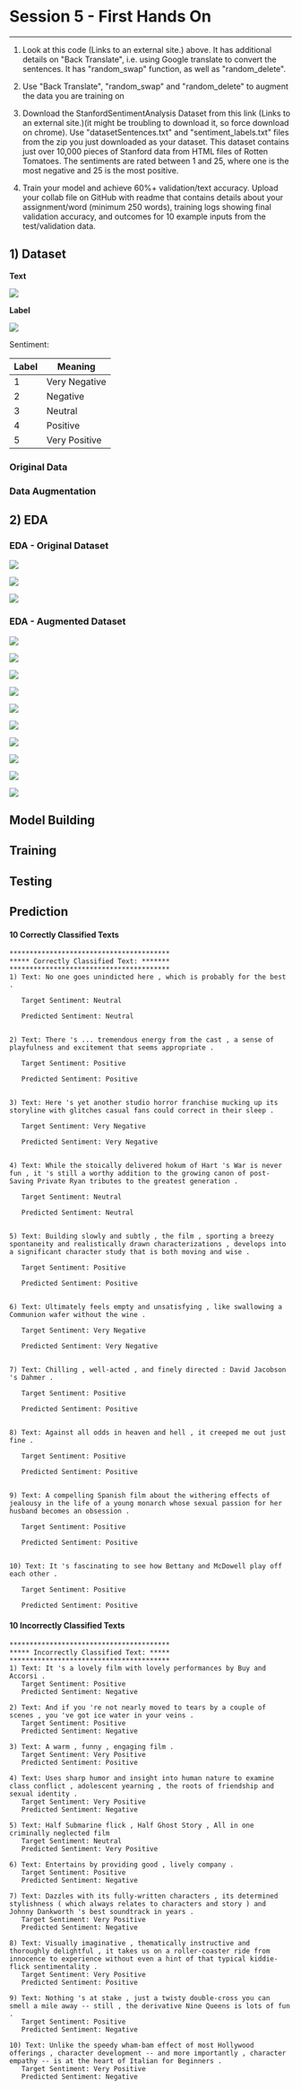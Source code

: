 # Session 5 - First Hands On
---

1) Look at this code (Links to an external site.) above. It has additional details on "Back Translate", i.e. using Google translate to convert the sentences. It has "random_swap" function, as well as "random_delete". 

2) Use "Back Translate", "random_swap" and "random_delete" to augment the data you are training on

3) Download the StanfordSentimentAnalysis Dataset from this link  (Links to an external site.)(it might be troubling to download it, so force download on chrome). Use "datasetSentences.txt" and "sentiment_labels.txt" files from the zip you just downloaded as your dataset. This dataset contains just over 10,000 pieces of Stanford data from HTML files of Rotten Tomatoes. The sentiments are rated between 1 and 25, where one is the most negative and 25 is the most positive.

4) Train your model and achieve 60%+ validation/text accuracy. Upload your collab file on GitHub with readme that contains details about your assignment/word (minimum 250 words), training logs showing final validation accuracy, and outcomes for 10 example inputs from the test/validation data.

## 1) Dataset

**Text**

![](https://raw.githubusercontent.com/garima-mahato/END2/main/Session5-FirstHands-on/assets/sst_sent_tree.PNG)

**Label**

![](https://raw.githubusercontent.com/garima-mahato/END2/main/Session5-FirstHands-on/assets/sentiments.jpg)

Sentiment:

| Label | Meaning |
|---|---|
| 1 | Very Negative |
| 2 | Negative |
| 3 | Neutral |
| 4 | Positive |
| 5 | Very Positive |

### Original Data

### Data Augmentation

## 2) EDA

### EDA - Original Dataset

![](https://raw.githubusercontent.com/garima-mahato/END2/main/Session5-FirstHands-on/assets/eda_sent_dist.PNG)

![](https://raw.githubusercontent.com/garima-mahato/END2/main/Session5-FirstHands-on/assets/eda_avg_sent_len_comp.PNG)

![](https://raw.githubusercontent.com/garima-mahato/END2/main/Session5-FirstHands-on/assets/eda_word_freq_comp.PNG)

### EDA - Augmented Dataset

![](https://raw.githubusercontent.com/garima-mahato/END2/main/Session5-FirstHands-on/assets/eda_aug1.PNG)

![](https://raw.githubusercontent.com/garima-mahato/END2/main/Session5-FirstHands-on/assets/eda_aug2.PNG)

![](https://raw.githubusercontent.com/garima-mahato/END2/main/Session5-FirstHands-on/assets/eda_aug3.PNG)

![](https://raw.githubusercontent.com/garima-mahato/END2/main/Session5-FirstHands-on/assets/eda_aug4.PNG)

![](https://raw.githubusercontent.com/garima-mahato/END2/main/Session5-FirstHands-on/assets/eda_aug5.PNG)

![](https://raw.githubusercontent.com/garima-mahato/END2/main/Session5-FirstHands-on/assets/eda_aug6.PNG)

![](https://raw.githubusercontent.com/garima-mahato/END2/main/Session5-FirstHands-on/assets/eda_aug7.PNG)

![](https://raw.githubusercontent.com/garima-mahato/END2/main/Session5-FirstHands-on/assets/eda_aug8.PNG)

![](https://raw.githubusercontent.com/garima-mahato/END2/main/Session5-FirstHands-on/assets/eda_aug_word_ccloud_train.png)

![](https://raw.githubusercontent.com/garima-mahato/END2/main/Session5-FirstHands-on/assets/eda_aug_word_ccloud_test.png)


## Model Building

## Training

## Testing

## Prediction

#### 10 Correctly Classified Texts

```
****************************************
***** Correctly Classified Text: *******
****************************************
1) Text: No one goes unindicted here , which is probably for the best .
   
   Target Sentiment: Neutral
   
   Predicted Sentiment: Neutral


2) Text: There 's ... tremendous energy from the cast , a sense of playfulness and excitement that seems appropriate .
   
   Target Sentiment: Positive
   
   Predicted Sentiment: Positive


3) Text: Here 's yet another studio horror franchise mucking up its storyline with glitches casual fans could correct in their sleep .
   
   Target Sentiment: Very Negative
   
   Predicted Sentiment: Very Negative


4) Text: While the stoically delivered hokum of Hart 's War is never fun , it 's still a worthy addition to the growing canon of post-Saving Private Ryan tributes to the greatest generation .
   
   Target Sentiment: Neutral
   
   Predicted Sentiment: Neutral


5) Text: Building slowly and subtly , the film , sporting a breezy spontaneity and realistically drawn characterizations , develops into a significant character study that is both moving and wise .
   
   Target Sentiment: Positive
   
   Predicted Sentiment: Positive


6) Text: Ultimately feels empty and unsatisfying , like swallowing a Communion wafer without the wine .
   
   Target Sentiment: Very Negative
   
   Predicted Sentiment: Very Negative


7) Text: Chilling , well-acted , and finely directed : David Jacobson 's Dahmer .
   
   Target Sentiment: Positive
   
   Predicted Sentiment: Positive


8) Text: Against all odds in heaven and hell , it creeped me out just fine .
   
   Target Sentiment: Positive
   
   Predicted Sentiment: Positive


9) Text: A compelling Spanish film about the withering effects of jealousy in the life of a young monarch whose sexual passion for her husband becomes an obsession .
   
   Target Sentiment: Positive
   
   Predicted Sentiment: Positive


10) Text: It 's fascinating to see how Bettany and McDowell play off each other .
   
   Target Sentiment: Positive
   
   Predicted Sentiment: Positive

```


#### 10 Incorrectly Classified Texts

```
****************************************
***** Incorrectly Classified Text: *****
****************************************
1) Text: It 's a lovely film with lovely performances by Buy and Accorsi .
   Target Sentiment: Positive
   Predicted Sentiment: Negative

2) Text: And if you 're not nearly moved to tears by a couple of scenes , you 've got ice water in your veins .
   Target Sentiment: Positive
   Predicted Sentiment: Negative

3) Text: A warm , funny , engaging film .
   Target Sentiment: Very Positive
   Predicted Sentiment: Positive

4) Text: Uses sharp humor and insight into human nature to examine class conflict , adolescent yearning , the roots of friendship and sexual identity .
   Target Sentiment: Very Positive
   Predicted Sentiment: Negative

5) Text: Half Submarine flick , Half Ghost Story , All in one criminally neglected film
   Target Sentiment: Neutral
   Predicted Sentiment: Very Positive

6) Text: Entertains by providing good , lively company .
   Target Sentiment: Positive
   Predicted Sentiment: Negative

7) Text: Dazzles with its fully-written characters , its determined stylishness ( which always relates to characters and story ) and Johnny Dankworth 's best soundtrack in years .
   Target Sentiment: Very Positive
   Predicted Sentiment: Negative

8) Text: Visually imaginative , thematically instructive and thoroughly delightful , it takes us on a roller-coaster ride from innocence to experience without even a hint of that typical kiddie-flick sentimentality .
   Target Sentiment: Very Positive
   Predicted Sentiment: Positive

9) Text: Nothing 's at stake , just a twisty double-cross you can smell a mile away -- still , the derivative Nine Queens is lots of fun .
   Target Sentiment: Positive
   Predicted Sentiment: Negative

10) Text: Unlike the speedy wham-bam effect of most Hollywood offerings , character development -- and more importantly , character empathy -- is at the heart of Italian for Beginners .
   Target Sentiment: Very Positive
   Predicted Sentiment: Negative
```
